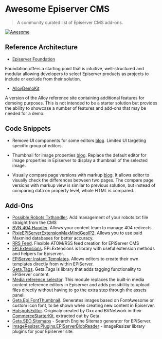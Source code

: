 # Awesome Episerver CMS

> A community curated list of Episerver CMS add-ons.

[![Awesome](https://awesome.re/badge-flat.svg)](https://awesome.re)

## Reference Architecture

* [Episerver Foundation](https://github.com/episerver/Foundation)

Foundation offers a starting point that is intuitive, well-structured and modular allowing developers to select Episerver products as projects to include or exclude from their solution.

* [AlloyDemoKit](https://github.com/episerver/AlloyDemoKit)

A version of the Alloy reference site containing additional features for demoing purposes. This is not intended to be a starter solution but provides the ability to showcase a number of features and add-ons that may be needed for a demo.

## Code Snippets

* Remove UI components for some editors [blog](https://www.david-tec.com/2016/05/remove-episerver-ui-components-for-certain-editors/). Limited UI targeting specific group of editors.
* Thumbnail for image properties [blog](https://tedgustaf.com/blog/2016/display-thumbnail-for-image-properties-in-episerver/). Replace the default editor for image properties in Episerver to display a thumbnail of the selected image.

* Visually compare page versions with markup [blog](https://gregwiechec.com/2015/11/compare-page-versions-with-markup/). It allows editor to visually check the differences between two pages. The compare page versions with markup view is similar to previous solution, but instead of comparing data on property level, whole HTML is compared.

## Add-Ons

* [Possible.Robots Txthandler](https://nuget.episerver.com/en/OtherPages/Package/?packageId=POSSIBLE.RobotsTxtHandler). Add management of your robots.txt file straight from the CMS
* [BVN.404 Handler](https://nuget.episerver.com/en/OtherPages/Package/?packageId=BVN.404Handler). Allows your content team to manage 404 redirects.
* [PixieEPiServerExtensionMaxMindGeoIP2](https://nuget.episerver.com/en/OtherPages/Package/?packageId=PixieEPiServerExtensionMaxMindGeoIP2). Allows you to use paid Maxmind databases for better accuracy.
* [RRS Feed](https://nuget.episerver.com/en/OtherPages/Package/?packageId=Chief2moro.SyndicationFeeds). Flexible ATOM/RSS feed creation for EPiServer CMS
* [EPi.Extensions](http://nuget.episerver.com/en/OtherPages/Package/?packageId=Geta.EPi.Extensions). EPi.Extensions is library with useful extension methods and helpers for Episerver.
* [EPiServer Instant Templates](https://github.com/Geta/InstantTemplates). Allows editors to create their own templates directly from within EPiServer.
* [Geta.Tags](http://nuget.episerver.com/en/OtherPages/Package/?packageId=Geta.Tags). Geta.Tags is library that adds tagging functionality to EPiServer content.
* [Media reference selector](http://nuget.episerver.com/en/OtherPages/Package/?packageId=Geta.Epi.MediaReferenceSelector). This module replaces the built-in media content reference editors in Episerver and adds possibility to upload files directly without having to go the extra step through the assets panel.
* [Geta.Epi.FontThumbnail](http://nuget.episerver.com/en/OtherPages/Package/?packageId=Geta.Epi.FontThumbnail). Generates images based on FontAwesome or custom icon font, to be shown when creating new content in Episerver.
* [HotspotsEditor](https://github.com/Geta/Geta.EPi.HotspotsEditor). Originaly created by Oxx and BVNetwork in their [CommerceStarterKit](https://github.com/BVNetwork/CommerceStarterKit), extracted out by Geta. 
* [Geta.SEO.Sitemaps](https://nuget.episerver.com/package/?id=Geta.SEO.Sitemaps) - Search Engine Sitemap generator for EPiServer.
* [ImageResizer.Plugins.EPiServerBlobReader](https://nuget.episerver.com/package/?id=ImageResizer.Plugins.EPiServerBlobReader) - ImageResizer library plugins for your Episerver site.
